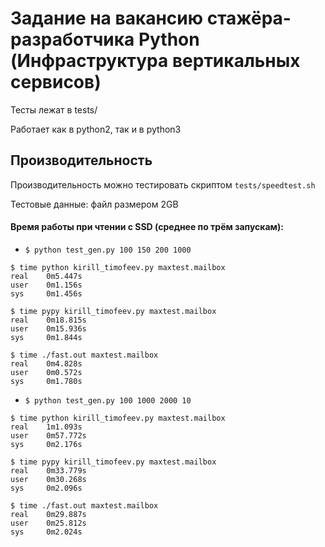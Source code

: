 # Задание на вакансию стажёра-разработчика Python (Инфраструктура вертикальных сервисов)

Тесты лежат в tests/

Работает как в python2, так и в python3

## Производительность
Производительность можно тестировать скриптом `tests/speedtest.sh`

Тестовые данные: файл размером 2GB

#### Время работы при чтении с SSD (среднее по трём запускам):
- `$ python test_gen.py 100 150 200 1000`

```
$ time python kirill_timofeev.py maxtest.mailbox 
real	0m5.447s
user	0m1.156s
sys	    0m1.456s
```
```
$ time pypy kirill_timofeev.py maxtest.mailbox 
real	0m18.815s
user	0m15.936s
sys	    0m1.844s
```
```
$ time ./fast.out maxtest.mailbox 
real	0m4.828s
user	0m0.572s
sys	    0m1.780s
```
- `$ python test_gen.py 100 1000 2000 10`
```
$ time python kirill_timofeev.py maxtest.mailbox 
real	1m1.093s
user	0m57.772s
sys	    0m2.176s
```
```
$ time pypy kirill_timofeev.py maxtest.mailbox 
real	0m33.779s
user	0m30.268s
sys	    0m2.096s
```
```
$ time ./fast.out maxtest.mailbox 
real	0m29.887s
user	0m25.812s
sys	    0m2.024s
```
